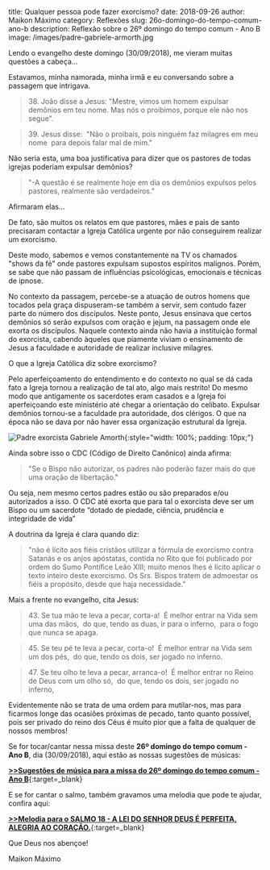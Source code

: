 title: Qualquer pessoa pode fazer exorcísmo?
date: 2018-09-26
author: Maikon Máximo
category: Reflexões
slug: 26o-domingo-do-tempo-comum-ano-b
description: Reflexão sobre o 26º domingo do tempo comum - Ano B
image: /images/padre-gabriele-armorth.jpg

Lendo o evangelho deste domingo (30/09/2018),
me vieram muitas questões a cabeça...

Estavamos, minha namorada, minha irmã e eu conversando sobre a passagem que intrigava. 

> 38\. João disse a Jesus:
"Mestre, vimos um homem expulsar demônios em teu nome.
Mas nós o proibimos, porque ele não nos segue". 

> 39\. Jesus disse: 
"Não o proibais, pois ninguém faz milagres em meu nome 
para depois falar mal de mim."

Não seria esta, uma boa justificativa para dizer que os pastores de todas igrejas poderiam expulsar demônios?

>"-A questão é se realmente hoje em dia os demônios expulsos pelos pastores, realmente são verdadeiros." 

Afirmaram elas... 

De fato, são muitos os relatos em que pastores, mães e pais de santo precisaram contactar a Igreja Católica urgente por não conseguirem realizar um exorcismo. 

Deste modo, sabemos e vemos constantemente na TV os chamados "shows da fé" onde pastores expulsam supostos espíritos malignos. Porém, se sabe que não passam de influências psicológicas, emocionais e técnicas de ipnose.

No contexto da passagem, percebe-se a atuação de outros homens que tocados pela graça dispuseram-se também a servir, sem contudo fazer parte do número dos discípulos.
Neste ponto, Jesus ensinava que certos demônios só serão expulsos com oração e jejum, na passagem onde ele exorta os discípulos. Naquele contexto ainda não havia a instituição formal do exorcista, cabendo àqueles que piamente viviam o ensinamento de Jesus a faculdade e autoridade de realizar inclusive milagres.

O que a Igreja Católica diz sobre exorcismo?

Pelo aperfeiçoamento do entendimento e do contexto no qual se dá cada fato a Igreja tornou a realização de tal ato, algo mais restrito!
Do mesmo modo que antigamente os sacerdotes eram casados e a Igreja foi aperfeiçoando este ministério até chegar a orientação do celibato.
Expulsar demônios tornou-se a faculdade pra autoridade, dos clérigos.
O que na época não se dava por não haver essa organização estrutural da Igreja.

![Padre exorcista Gabriele Amorth](/images/padre-gabriele-armorth.jpg){:style="width: 100%; padding: 10px;"}

Ainda sobre isso o CDC (Código de Direito Canônico) ainda afirma:

>"Se o Bispo não autorizar, os padres não poderão fazer mais do que uma oração de libertação."

Ou seja, nem mesmo certos padres estão ou são preparados e/ou autorizados a isso.
O CDC até exorta que para tal o exorcista deve ser um Bispo ou um sacerdote “dotado de piedade, ciência, prudência e integridade de vida”

A doutrina da Igreja é clara quando diz:

>"não é lícito aos fiéis cristãos utilizar a fórmula de exorcismo contra Satanás e os anjos apóstatas, contida no Rito que foi publicado por ordem do Sumo Pontífice Leão XIII; muito menos lhes é lícito aplicar o texto inteiro deste exorcismo. Os Srs. Bispos tratem de admoestar os fiéis a propósito, desde que haja necessidade."

Mais a frente no evangelho, cita Jesus:

>43\. Se tua mão te leva a pecar, corta-a! 
É melhor entrar na Vida sem uma das mãos, 
do que, tendo as duas, ir para o inferno, 
para o fogo que nunca se apaga. 

>45\. Se teu pé te leva a pecar, corta-o! 
É melhor entrar na Vida sem um dos pés, 
do que, tendo os dois, ser jogado no inferno. 

>47\. Se teu olho te leva a pecar, arranca-o! 
É melhor entrar no Reino de Deus com um olho só, 
do que, tendo os dois, ser jogado no inferno, 

Evidentemente não se trata de uma ordem para mutilar-nos,
mas para ficarmos longe das ocasiões próximas de pecado, tanto quanto possível,
pois ser privado do reino dos Céus é muito pior que a falta de qualquer de nossos membros! 


Se for tocar/cantar nessa missa deste **26º domingo do tempo comum - Ano B**, dia (30/09/2018),
aqui estão as nossas sugestões de músicas:

[**>>Sugestões de música para a missa do 26º domingo do tempo comum - Ano B**](https://musicasparamissa.com.br/sugestoes-para/26o-domingo-do-tempo-comum-ano-b/){:target=\_blank}

E se for cantar o salmo, também gravamos uma melodia que pode te ajudar, confira aqui:

[**>>Melodia para o SALMO 18 - A LEI DO SENHOR DEUS É PERFEITA, ALEGRIA AO CORAÇÃO.**](https://musicasparamissa.com.br/musica/salmo-18-a-lei-do-senhor-deus-e-perfeita-alegria-ao-coracao/){:target=\_blank}

Que Deus nos abençoe!

Maikon Máximo
